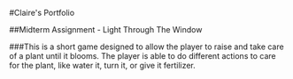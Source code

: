 #Claire's Portfolio

##Midterm Assignment - Light Through The Window

###This is a short game designed to allow the player to raise and take care of a plant until it blooms. The player is able to do different actions to care for the plant, like water it, turn it, or give it fertilizer. 

##
